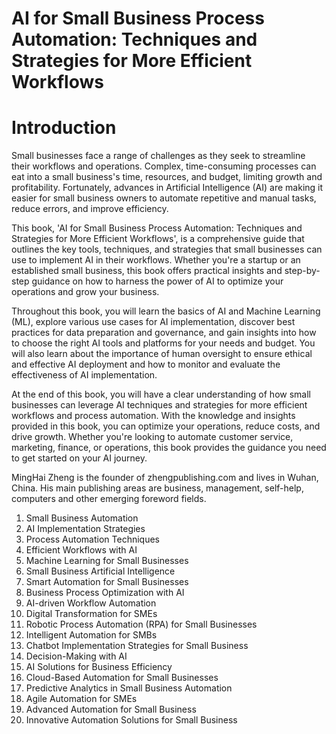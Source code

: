 # AI for Small Business Process Automation: Techniques and Strategies for More Efficient Workflows

# Introduction

Small businesses face a range of challenges as they seek to streamline their workflows and operations. Complex, time-consuming processes can eat into a small business's time, resources, and budget, limiting growth and profitability. Fortunately, advances in Artificial Intelligence (AI) are making it easier for small business owners to automate repetitive and manual tasks, reduce errors, and improve efficiency.

This book, 'AI for Small Business Process Automation: Techniques and Strategies for More Efficient Workflows', is a comprehensive guide that outlines the key tools, techniques, and strategies that small businesses can use to implement AI in their workflows. Whether you're a startup or an established small business, this book offers practical insights and step-by-step guidance on how to harness the power of AI to optimize your operations and grow your business.

Throughout this book, you will learn the basics of AI and Machine Learning (ML), explore various use cases for AI implementation, discover best practices for data preparation and governance, and gain insights into how to choose the right AI tools and platforms for your needs and budget. You will also learn about the importance of human oversight to ensure ethical and effective AI deployment and how to monitor and evaluate the effectiveness of AI implementation.

At the end of this book, you will have a clear understanding of how small businesses can leverage AI techniques and strategies for more efficient workflows and process automation. With the knowledge and insights provided in this book, you can optimize your operations, reduce costs, and drive growth. Whether you're looking to automate customer service, marketing, finance, or operations, this book provides the guidance you need to get started on your AI journey.

MingHai Zheng is the founder of zhengpublishing.com and lives in Wuhan, China. His main publishing areas are business, management, self-help, computers and other emerging foreword fields.



1. Small Business Automation
2. AI Implementation Strategies
3. Process Automation Techniques
4. Efficient Workflows with AI
5. Machine Learning for Small Businesses
6. Small Business Artificial Intelligence
7. Smart Automation for Small Businesses
8. Business Process Optimization with AI
9. AI-driven Workflow Automation
10. Digital Transformation for SMEs
11. Robotic Process Automation (RPA) for Small Businesses
12. Intelligent Automation for SMBs
13. Chatbot Implementation Strategies for Small Business
14. Decision-Making with AI
15. AI Solutions for Business Efficiency
16. Cloud-Based Automation for Small Businesses
17. Predictive Analytics in Small Business Automation
18. Agile Automation for SMEs
19. Advanced Automation for Small Business
20. Innovative Automation Solutions for Small Business


